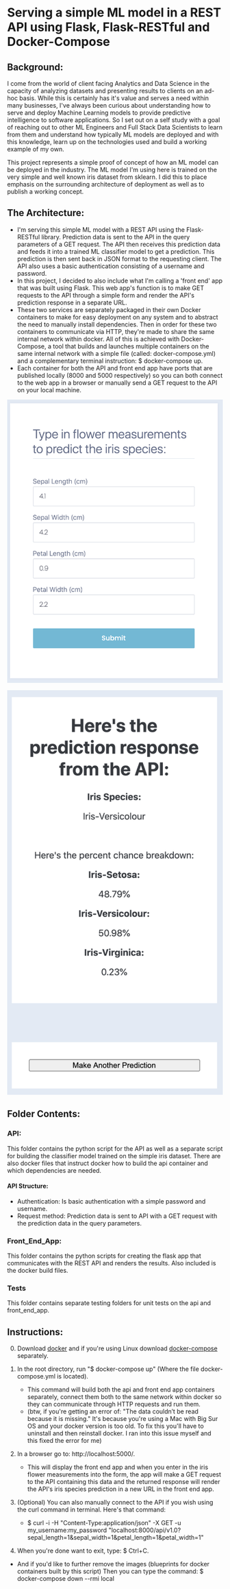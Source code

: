 # Serving a simple ML model in a REST API using Flask, Flask-RESTful and Docker-Compose

## Background:
I come from the world of client facing Analytics and Data Science in the capacity of analyzing datasets and presenting results to clients on an ad-hoc basis. While this is certainly has it's value and serves a need within many businesses, I've always been curious about understanding how to serve and deploy Machine Learning models to provide predictive intelligence to software applications. So I set out on a self study with a goal of reaching out to other ML Engineers and Full Stack Data Scientists to learn from them and understand how typically ML models are deployed and with this knowledge, learn up on the technologies used and build a working example of my own.

This project represents a simple proof of concept of how an ML model can be deployed in the industry. The ML model I'm using here is trained on the very simple and well known iris dataset from sklearn. I did this to place emphasis on the surrounding architecture of deployment as well as to publish a working concept.


## The Architecture:
- I'm serving this simple ML model with a REST API using the Flask-RESTful library. Prediction data is sent to the API in the query parameters of a GET request. The API then receives this prediction data and feeds it into a trained ML classifier model to get a prediction. This prediction is then sent back in JSON format to the requesting client. The API also uses a basic authentication consisting of a username and password.
- In this project, I decided to also include what I'm calling a 'front end' app that was built using Flask. This web app's function is to make GET requests to the API through a simple form and render the API's prediction response in a separate URL.
- These two services are separately packaged in their own Docker containers to make for easy deployment on any system and to abstract the need to manually install dependencies. Then in order for these two containers to communicate via HTTP, they're made to share the same internal network within docker. All of this is achieved with Docker-Compose, a tool that builds and launches multiple containers on the same internal network with a simple file (called: docker-compose.yml) and a complementary terminal instruction: $ docker-compose up.
- Each container for both the API and front end app have ports that are published locally (8000 and 5000 respectively) so you can both connect to the web app in a browser or manually send a GET request to the API on your local machine.

![App Home Page](images/app_home_page.png)

![App Prediction Page](images/app_prediction_page.png)

## Folder Contents:

### API:
This folder contains the python script for the API as well as a separate script for building the classifier model trained on the simple iris dataset. There are also docker files that instruct docker how to build the api container and which dependencies are needed.

#### API Structure:
- Authentication: Is basic authentication with a simple password and username.
- Request method: Prediction data is sent to API with a GET request with the prediction data in the query parameters.

### Front_End_App:
This folder contains the python scripts for creating the flask app that communicates with the REST API and renders the results. Also included is the docker build files.

### Tests
This folder contains separate testing folders for unit tests on the api and front_end_app.

## Instructions:
0. Download [docker](https://docs.docker.com/get-docker/) and if you're using Linux download [docker-compose](https://docs.docker.com/compose/install/) separately.

1. In the root directory, run "$ docker-compose up" (Where the file docker-compose.yml is located).
    - This command will build both the api and front end app containers separately, connect them both to the same network within docker so they can communicate through HTTP requests and run them.
    - (btw, if you're getting an error of: "The data couldn’t be read because it is missing." It's because you're using a Mac with Big Sur OS and your docker version is too old. To fix this you'll have to uninstall and then reinstall docker. I ran into this issue myself and this fixed the error for me)

2. In a browser go to: http://localhost:5000/.
    - This will display the front end app and when you enter in the iris flower measurements into the form, the app will make a GET request to the API containing this data and the returned response will render the API's iris species prediction in a new URL in the front end app.

3. (Optional) You can also manually connect to the API if you wish using the curl command in terminal. Here's that command:
    - $ curl -i -H "Content-Type:application/json" -X GET -u my_username:my_password "localhost:8000/api/v1.0?sepal_length=1&sepal_width=1&petal_length=1&petal_width=1"

4. When you're done want to exit, type: $ Ctrl+C.
- And if you'd like to further remove the images (blueprints for docker containers built by this script) Then you can type the command: $ docker-compose down --rmi local
